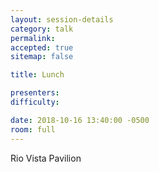 ```yaml
---
layout: session-details
category: talk
permalink:
accepted: true
sitemap: false

title: Lunch

presenters:
difficulty:

date: 2018-10-16 13:40:00 -0500
room: full
---
```

Rio Vista Pavilion
